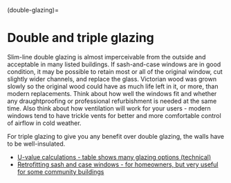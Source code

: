 (double-glazing)=
# Double and triple glazing


Slim-line double glazing is almost imperceivable from the outside and acceptable in many listed buildings.  If sash-and-case windows are in good condition, it may be possible to retain most or all of the original window, cut slightly wider channels, and replace the glass.   Victorian wood was grown slowly so the original wood could have as much life left in it, or more, than modern replacements.  Think about how well the windows fit and whether any draughtproofing or professional refurbishment is needed at the same time.  Also think about how ventilation will work for your users - modern windows tend to have trickle vents for better and more comfortable control of airflow in cold weather.

For triple glazing to give you any benefit over double glazing, the walls have to be well-insulated.  

<!-- example of just changing the glazing -->
- [U-value calculations - table shows many glazing options (technical)](https://www.gov.scot/publications/tables-of-u-values-and-thermal-conductivity/)
- [Retrofitting sash and case windows - for homeowners, but very useful for some community buildings](https://era.ed.ac.uk/handle/1842/41922)

